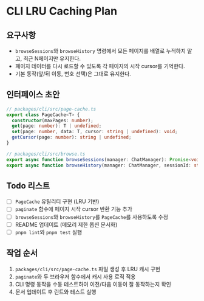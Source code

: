 # CLI LRU Caching Plan

## 요구사항

- `browseSessions`와 `browseHistory` 명령에서 모든 페이지를 배열로 누적하지 말고, 최근 N페이지만 유지한다.
- 페이지 데이터를 다시 로드할 수 있도록 각 페이지의 시작 cursor를 기억한다.
- 기본 동작(앞/뒤 이동, 번호 선택)은 그대로 유지한다.

## 인터페이스 초안

```ts
// packages/cli/src/page-cache.ts
export class PageCache<T> {
  constructor(maxPages: number);
  get(page: number): T | undefined;
  set(page: number, data: T, cursor: string | undefined): void;
  getCursor(page: number): string | undefined;
}
```

```ts
// packages/cli/src/browse.ts
export async function browseSessions(manager: ChatManager): Promise<void>;
export async function browseHistory(manager: ChatManager, sessionId: string): Promise<void>;
```

## Todo 리스트

- [ ] `PageCache` 유틸리티 구현 (LRU 기반)
- [ ] `paginate` 함수에 페이지 시작 cursor 반환 기능 추가
- [ ] `browseSessions`와 `browseHistory`를 `PageCache`를 사용하도록 수정
- [ ] README 업데이트 (메모리 제한 옵션 문서화)
- [ ] `pnpm lint`와 `pnpm test` 실행

## 작업 순서

1. `packages/cli/src/page-cache.ts` 파일 생성 후 LRU 캐시 구현
2. `paginate`와 두 브라우저 함수에서 캐시 사용 로직 적용
3. CLI 명령 동작을 수동 테스트하여 이전/다음 이동이 잘 동작하는지 확인
4. 문서 업데이트 후 린트와 테스트 실행
